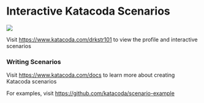 # Interactive Katacoda Scenarios

[![](http://shields.katacoda.com/katacoda/drkstr101/count.svg)](https://www.katacoda.com/drkstr101 "Get your profile on Katacoda.com")

Visit https://www.katacoda.com/drkstr101 to view the profile and interactive scenarios

### Writing Scenarios
Visit https://www.katacoda.com/docs to learn more about creating Katacoda scenarios

For examples, visit https://github.com/katacoda/scenario-example

